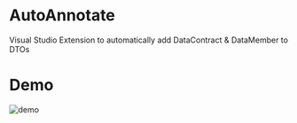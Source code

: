 # AutoAnnotate
Visual Studio Extension to automatically add DataContract &amp; DataMember to DTOs

# Demo
![demo](https://user-images.githubusercontent.com/18461551/156884686-d7d3a2a7-de56-4964-9136-e89eca4829b0.gif)

